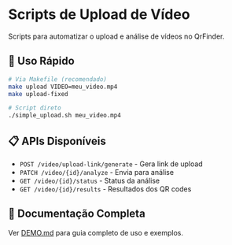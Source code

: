 # Scripts de Upload de Vídeo

Scripts para automatizar o upload e análise de vídeos no QrFinder.

## 🚀 Uso Rápido

```bash
# Via Makefile (recomendado)
make upload VIDEO=meu_video.mp4
make upload-fixed

# Script direto
./simple_upload.sh meu_video.mp4
```

## 📋 APIs Disponíveis

- `POST /video/upload-link/generate` - Gera link de upload
- `PATCH /video/{id}/analyze` - Envia para análise  
- `GET /video/{id}/status` - Status da análise
- `GET /video/{id}/results` - Resultados dos QR codes

## 📖 Documentação Completa

Ver [DEMO.md](../DEMO.md) para guia completo de uso e exemplos.